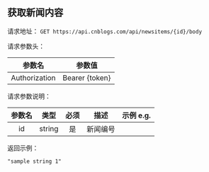 ## 获取新闻内容

请求地址：
`GET https://api.cnblogs.com/api/newsitems/{id}/body`



请求参数头：


|参数名|参数值|
|:---:|:---:|
|Authorization|Bearer {token}|


请求参数说明：

|参数名|类型|必须|描述|示例 e.g.|
|:---:|:---:|:---:|:---:|:---:|
|id|string|是|新闻编号||



返回示例：
```
"sample string 1"
```
